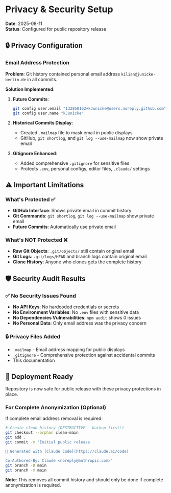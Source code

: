 # Privacy & Security Setup

**Date**: 2025-08-11  
**Status**: Configured for public repository release

## 🔒 Privacy Configuration

### Email Address Protection

**Problem**: Git history contained personal email address `kilian@junicke-berlin.de` in all commits.

**Solution Implemented**:

1. **Future Commits**: 
   ```bash
   git config user.email "132850162+kJunicke@users.noreply.github.com"
   git config user.name "kJunicke"
   ```

2. **Historical Commits Display**:
   - Created `.mailmap` file to mask email in public displays
   - GitHub, `git shortlog`, and `git log --use-mailmap` now show private email

3. **Gitignore Enhanced**:
   - Added comprehensive `.gitignore` for sensitive files
   - Protects `.env`, personal configs, editor files, `.claude/` settings

## ⚠️ Important Limitations

### What's Protected ✅
- **GitHub Interface**: Shows private email in commit history
- **Git Commands**: `git shortlog`, `git log --use-mailmap` show private email
- **Future Commits**: Automatically use private email

### What's NOT Protected ❌
- **Raw Git Objects**: `.git/objects/` still contain original email
- **Git Logs**: `.git/logs/HEAD` and branch logs contain original email
- **Clone History**: Anyone who clones gets the complete history

## 🛡️ Security Audit Results

### ✅ No Security Issues Found
- **No API Keys**: No hardcoded credentials or secrets
- **No Environment Variables**: No `.env` files with sensitive data
- **No Dependencies Vulnerabilities**: `npm audit` shows 0 issues
- **No Personal Data**: Only email address was the privacy concern

### 🔒 Privacy Files Added
- `.mailmap` - Email address mapping for public displays
- `.gitignore` - Comprehensive protection against accidental commits
- This documentation

## 🚀 Deployment Ready

Repository is now safe for public release with these privacy protections in place.

### For Complete Anonymization (Optional)

If complete email address removal is required:

```bash
# Create clean history (DESTRUCTIVE - backup first!)
git checkout --orphan clean-main
git add .
git commit -m "Initial public release

🤖 Generated with [Claude Code](https://claude.ai/code)

Co-Authored-By: Claude <noreply@anthropic.com>"
git branch -D main
git branch -m main
```

**Note**: This removes all commit history and should only be done if complete anonymization is required.